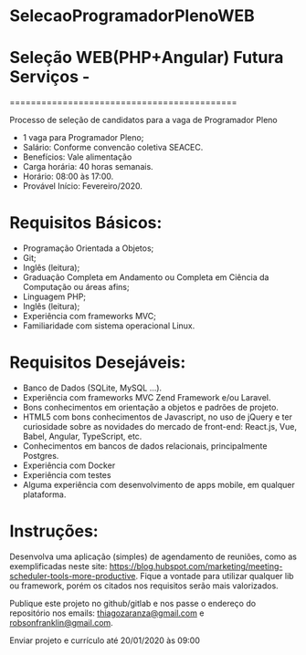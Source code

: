# SelecaoProgramadorPlenoWEB
# Seleção WEB(PHP+Angular) Futura Serviços - 
===========================================

Processo de seleção de candidatos para a vaga de Programador Pleno
 
- 1 vaga para Programador Pleno;
- Salário: Conforme convencão coletiva SEACEC.
- Benefícios: Vale alimentação
- Carga horária: 40 horas semanais.
- Horário: 08:00 às 17:00.
- Provável Início: Fevereiro/2020.
 
Requisitos Básicos:
================
* Programação Orientada a Objetos;
* Git;
* Inglês (leitura);
* Graduação Completa em Andamento ou Completa em Ciência da Computação ou áreas afins;
* Linguagem PHP;
* Inglês (leitura);
* Experiência com frameworks MVC;
* Familiaridade com sistema operacional Linux.

 
Requisitos Desejáveis:
==================

* Banco de Dados (SQLite, MySQL ...).
* Experiência com frameworks MVC Zend Framework e/ou Laravel.
* Bons conhecimentos em orientação a objetos e padrões de projeto.
* HTML5 com bons conhecimentos de Javascript, no uso de jQuery e ter curiosidade sobre as novidades do mercado de front-end: React.js, Vue, Babel, Angular, TypeScript, etc.
* Conhecimentos em bancos de dados relacionais, principalmente Postgres.
* Experiência com Docker
* Experiência com testes 
* Alguma experiência com desenvolvimento de apps mobile, em qualquer plataforma.

 
Instruções:
=====================================
Desenvolva uma aplicação (simples) de agendamento de reuniões, como as exemplificadas neste site: https://blog.hubspot.com/marketing/meeting-scheduler-tools-more-productive. Fique a vontade para utilizar qualquer lib ou framework, porém os citados nos requisitos serão mais valorizados. 

Publique este projeto no github/gitlab e nos passe o endereço do repositório nos emails: thiagozaranza@gmail.com e robsonfranklin@gmail.com. 

Enviar projeto e currículo até 20/01/2020 às 09:00

